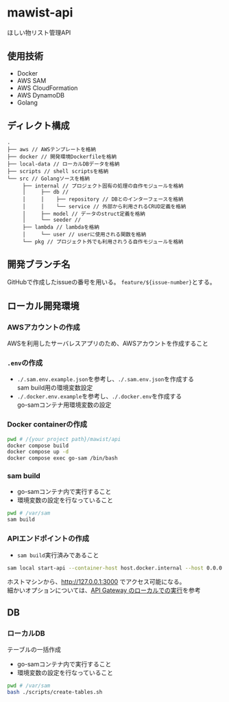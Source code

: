 # mawist-api
ほしい物リスト管理API

## 使用技術
- Docker
- AWS SAM
- AWS CloudFormation
- AWS DynamoDB
- Golang

## ディレクト構成
```
.
├── aws // AWSテンプレートを格納
├── docker // 開発環境Dockerfileを格納
├── local-data // ローカルDBデータを格納
├── scripts // shell scriptsを格納
└── src // Golangソースを格納
     ├── internal // プロジェクト固有の処理の自作モジュールを格納 
     │     ├── db // 
     │     │    ├── repository // DBとのインターフェースを格納
     │     │    └── service // 外部から利用されるCRUD定義を格納
     │     ├── model // データのstruct定義を格納
     │     └── seeder // 
     ├── lambda // lambdaを格納
     │     └── user // userに使用される関数を格納
     └── pkg // プロジェクト外でも利用されうる自作モジュールを格納

```

## 開発ブランチ名
GitHubで作成したissueの番号を用いる。
`feature/${issue-number}`とする。


## ローカル開発環境

### AWSアカウントの作成
AWSを利用したサーバレスアプリのため、AWSアカウントを作成すること

### `.env`の作成
- `./.sam.env.example.json`を参考し、`./.sam.env.json`を作成する  
  sam build用の環境変数設定
- `./.docker.env.example`を参考し、`./.docker.env`を作成する  
  go-samコンテナ用環境変数の設定

### Docker containerの作成
```bash
pwd # /{your project path}/mawist/api
docker compose build
docker compose up -d
docker compose exec go-sam /bin/bash
```

### sam build
- go-samコンテナ内で実行すること
- 環境変数の設定を行なっていること

```bash
pwd # /var/sam
sam build
```

### APIエンドポイントの作成
- `sam build`実行済みであること
```bash
sam local start-api --container-host host.docker.internal --host 0.0.0.0
```

ホストマシンから、http://127.0.0.1:3000 でアクセス可能になる。  
細かいオプションについては、[API Gateway のローカルでの実行](https://docs.aws.amazon.com/ja_jp/serverless-application-model/latest/developerguide/serverless-sam-cli-using-start-api.html)を参考


## DB

### ローカルDB
テーブルの一括作成

- go-samコンテナ内で実行すること
- 環境変数の設定を行なっていること
```bash
pwd # /var/sam
bash ./scripts/create-tables.sh
```
